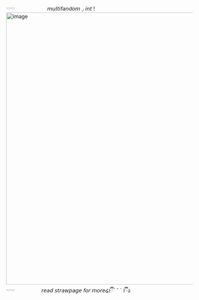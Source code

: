 𓎠𓎠 ︎ ︎ ︎ ︎ ︎ ︎ ︎ ︎ ︎ ︎ ︎ ︎ ︎ ︎ ︎ ︎ ︎ ︎ ︎ ︎ ︎ ︎𝘮𝘶𝘭𝘵𝘪𝘧𝘢𝘯𝘥𝘰𝘮 ◞ 𝘪𝘯𝘵 !
<img width="736" height="736" alt="image" src="https://github.com/user-attachments/assets/a2048306-5442-4dd8-ab43-34204b5ca5ce" />
𓎠𓎠 ︎ ︎ ︎ ︎ ︎ ︎ ︎ ︎ ︎ ︎ ︎ ︎ ︎ ︎ ︎ ︎ ︎ ︎𝘳𝘦𝘢𝘥 𝘴𝘵𝘳𝘢𝘸𝘱𝘢𝘨𝘦 𝘧𝘰𝘳 𝘮𝘰𝘳𝘦໒꒰ྀི´ ˘ ` ꒱ྀིა
